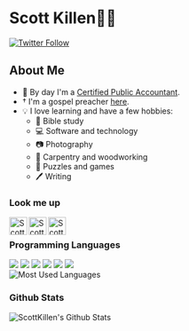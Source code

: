# Scott Killen👨‍💼

[![Twitter Follow](https://img.shields.io/twitter/follow/ScottKillen?color=1DA1F2&logo=twitter&style=for-the-badge)](https://twitter.com/intent/follow?original_referer=https%3A%2F%2Fgithub.com%2FScottKillen&screen_name=ScottKillen)

## About Me

- 🧮 By day I'm a [Certified Public Accountant][cpa].
- † I'm a gospel preacher [here][church].
- 💡 I love learning and have a few hobbies:
  - 📖 Bible study
  - 💻 Software and technology
  - 📷 Photography
  - 📐 Carpentry and woodworking
  - 🎲 Puzzles and games
  - 🖊 Writing

### Look me up

[<img align="left" alt="ScottKillen | Twitter" width="32px" src="https://raw.githubusercontent.com/ScottKillen/ScottKillen/master/twitter-color.svg" />][twitter]
[<img align="left" alt="ScottDKillen | Instagram" width="32px" src="https://raw.githubusercontent.com/ScottKillen/ScottKillen/master/instagram-color.svg" />][instagram]
[<img align="left" alt="ScottKillen | Flickr" width="32px" src="https://raw.githubusercontent.com/ScottKillen/ScottKillen/master/flickr-color.svg" />][flickr]

<br />

### Programming Languages

<img src="https://img.shields.io/badge/c%20-%2300599C.svg?&style=for-the-badge&logo=c&logoColor=white"/>
<img src="https://img.shields.io/badge/c++%20-%2300599C.svg?&style=for-the-badge&logo=c%2B%2B&ogoColor=white"/>
<img src="https://img.shields.io/badge/java-%23ED8B00.svg?&style=for-the-badge&logo=java&logoColor=white"/>
<img src="https://img.shields.io/badge/php-%23777BB4.svg?&style=for-the-badge&logo=php&logoColor=white"/>
<img src="https://img.shields.io/badge/markdown-%23000000.svg?&style=for-the-badge&logo=markdown&logoColor=white"/>
<img src="https://img.shields.io/badge/shell_script%20-%23121011.svg?&style=for-the-badge&logo=gnu-bash&logoColor=white"/>

<br />

<img  alt="Most Used Languages" src="https://github-readme-stats.scottkillen.vercel.app/api/top-langs/?username=scottkillen&layout=compact"/>

<br />

### Github Stats

<img align="left" alt="ScottKillen's Github Stats" src="https://github-readme-stats.scottkillen.vercel.app/api?username=scottkillen&show_icons=true&theme=tokyonight" />

[cpa]: https://www.investopedia.com/terms/c/cpa.asp
[church]: https://edistochurch.org/
[twitter]: https://twitter.com/ScottKillen
[instagram]: https://www.instagram.com/scottdkillen/
[flickr]: https://www.flickr.com/photos/scottkillen/
